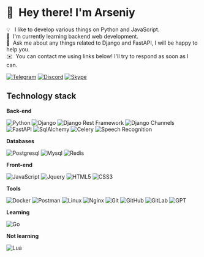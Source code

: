 # 👋 &nbsp;Hey there! I'm Arseniy

💡 &nbsp;&nbsp;I like to develop various things on Python and JavaScript.\
🌱 &nbsp;I'm currently learning backend web development.\
💬 &nbsp;Ask me about any things related to Django and FastAPI, I will be happy to help you.\
✉️ &nbsp;You can contact me using links below! I'll try to respond as soon as I can.

[![Telegram](https://img.shields.io/badge/-Telegram-1769FF?style=flat&logo=Telegram&logoColor=white)](https://t.me/Friskes) [![Discord](https://img.shields.io/badge/Discord-%237289DA.svg?logo=discord&logoColor=white)](https://discordapp.com/users/324955565652443137/) [![Skype](https://img.shields.io/badge/Skype-%0D98BA.svg?logo=skype&logoColor=white)](https://join.skype.com/invite/ah8uMKNLrlQo) 

## Technology stack

**Back-end**

![Python](https://img.shields.io/badge/-Python-black?style=flat-square&logo=Python)
![Django](https://img.shields.io/badge/-Django-0aad48?style=flat-square&logo=Django)
![Django Rest Framework](https://img.shields.io/badge/DRF-red?style=flat-square&logo=Django)
![Django Channels](https://img.shields.io/badge/-Django_Channels-46a2f1?style=flat-square&logo=Django)
![FastAPI](https://img.shields.io/badge/-FastAPI-%2300C7B7?style=flat-square&logo=FastAPI)
![SqlAlchemy](https://img.shields.io/badge/-SqlAlchemy-FCA121?style=flat-square&logo=SqlAlchemy)
![Celery](https://img.shields.io/badge/-Celery-%2300C7B7?style=flat-square&logo=Celery)
![Speech Recognition](https://img.shields.io/badge/-Speech_Recognition-blue?style=flat-square&logo=Speech_Recognition)

**Databases**

![Postgresql](https://img.shields.io/badge/-Postgresql-%232c3e50?style=flat-square&logo=Postgresql)
![Mysql](https://img.shields.io/badge/-Mysql-%232c3e50?style=flat-square&logo=Mysql)
![Redis](https://img.shields.io/badge/-Redis-FCA121?style=flat-square&logo=Redis)

**Front-end**

![JavaScript](https://img.shields.io/badge/-JavaScript-%23F7DF1C?style=flat-square&logo=javascript&logoColor=000000&labelColor=%23F7DF1C&color=%23FFCE5A)
![Jquery](https://img.shields.io/badge/-Jquery-%23F7DF1C?style=flat-square&logo=Jquery&logoColor=000000&labelColor=%23F7DF1C&color=%23FFCE5A)
![HTML5](https://img.shields.io/badge/-HTML5-%23E44D27?style=flat-square&logo=html5&logoColor=ffffff)
![CSS3](https://img.shields.io/badge/-CSS3-%231572B6?style=flat-square&logo=css3)

**Tools**

![Docker](https://img.shields.io/badge/-Docker-46a2f1?style=flat-square&logo=docker&logoColor=white)
![Postman](https://img.shields.io/badge/Postman-FCA121?style=flat-square&logo=postman)
![Linux](https://img.shields.io/badge/Linux-black?style=flat-square&logo=linux)
![Nginx](https://img.shields.io/badge/Nginx-black?style=flat-square&logo=Nginx)
![Git](https://img.shields.io/badge/-Git-black?style=flat-square&logo=git)
![GitHub](https://img.shields.io/badge/-GitHub-181717?style=flat-square&logo=github)
![GitLab](https://img.shields.io/badge/-GitLab-FCA121?style=flat-square&logo=gitlab)
![GPT](https://img.shields.io/badge/-GPT-FCA121?style=flat-square&logo=GPT)

**Learning**

![Go](https://img.shields.io/badge/-Go-grey?style=flat-square&logo=go)

**Not learning**

![Lua](https://img.shields.io/badge/-Lua-black?style=flat-square&logo=Lua)